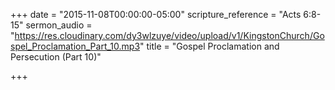 +++
date = "2015-11-08T00:00:00-05:00"
scripture_reference = "Acts 6:8-15"
sermon_audio = "https://res.cloudinary.com/dy3wlzuye/video/upload/v1/KingstonChurch/Gospel_Proclamation_Part_10.mp3"
title = "Gospel Proclamation and Persecution (Part 10)"

+++
